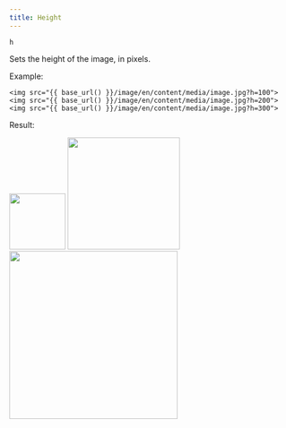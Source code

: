 ```yaml
---
title: Height
---
```


`h`

Sets the height of the image, in pixels.

Example:

```twig
<img src="{{ base_url() }}/image/en/content/media/image.jpg?h=100">
<img src="{{ base_url() }}/image/en/content/media/image.jpg?h=200">
<img src="{{ base_url() }}/image/en/content/media/image.jpg?h=300">
```

Result:

<img height="100" class="inline" src="[base_url]/image/en/content/media/image.jpg?q=70&h=100&dpr=2">
<img height="200" class="inline" src="[base_url]/image/en/content/media/image.jpg?q=70&h=200&dpr=2">
<img height="300" class="inline" src="[base_url]/image/en/content/media/image.jpg?q=70&h=300&dpr=2">
